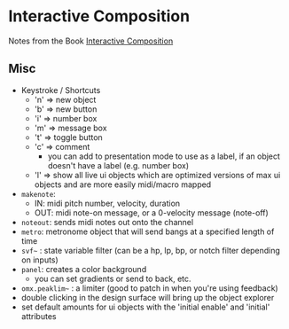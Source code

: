 Interactive Composition
========
Notes from the Book [Interactive Composition](https://www.amazon.com/Interactive-Composition-Strategies-Using-Ableton/dp/0199973822/)

## Misc
- Keystroke / Shortcuts
    - 'n' => new object
    - 'b' => new button
    - 'i' => number box	
    - 'm' => message box
    - 't' => toggle button
    - 'c' => comment
        - you can add to presentation mode to use as a label, if an object doesn't have a label (e.g. number box)
    - 'l' => show all live ui objects which are optimized versions of max ui objects and are more easily midi/macro mapped
- `makenote`: 
    - IN: midi pitch number, velocity, duration
    - OUT: midi note-on message, or a 0-velocity message (note-off)
- `noteout`: sends midi notes out onto the channel
- `metro`: metronome object that will send bangs at a specified length of time
- `svf~` : state variable filter (can be a hp, lp, bp, or notch filter depending on inputs)
- `panel`: creates a color background
    - you can set gradients or send to back, etc.
- `omx.peaklim~` : a limiter (good to patch in when you're using feedback)
- double clicking in the design surface will bring up the object explorer
- set default amounts for ui objects with the 'initial enable' and 'initial' attributes

